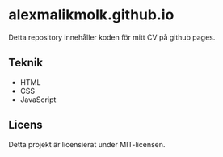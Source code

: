 # alexmalikmolk.github.io

Detta repository innehåller koden för mitt CV på github pages.

## Teknik

- HTML
- CSS
- JavaScript

## Licens

Detta projekt är licensierat under MIT-licensen.
